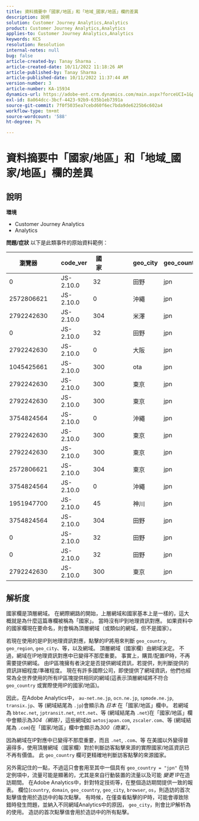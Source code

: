 ```yaml
---
title: 資料摘要中「國家/地區」和「地域_國家/地區」欄的差異
description: 說明
solution: Customer Journey Analytics,Analytics
product: Customer Journey Analytics,Analytics
applies-to: Customer Journey Analytics,Analytics
keywords: KCS
resolution: Resolution
internal-notes: null
bug: false
article-created-by: Tanay Sharma .
article-created-date: 10/11/2022 11:18:26 AM
article-published-by: Tanay Sharma .
article-published-date: 10/11/2022 11:37:44 AM
version-number: 3
article-number: KA-15934
dynamics-url: https://adobe-ent.crm.dynamics.com/main.aspx?forceUCI=1&pagetype=entityrecord&etn=knowledgearticle&id=49eac867-5649-ed11-bba2-0022480868ff
exl-id: 8a064dcc-3bcf-4423-92b9-635b1eb7391a
source-git-commit: 7f0f5035ea7cebd60f6ec7bda9de6225b6c602a4
workflow-type: tm+mt
source-wordcount: '588'
ht-degree: 7%

---
```


# 資料摘要中「國家/地區」和「地域_國家/地區」欄的差異

## 說明

<b>環境</b>
- Customer Journey Analytics
- Analytics



<b>問題/症狀</b>
以下是此類事件的原始資料範例：


| 瀏覽器 |   | code_ver | 國家 |   |   |   | geo_city | geo_country |   |   |   |   |
| --- | --- | --- | --- | --- | --- | --- | --- | --- | --- | --- | --- | --- |
| 0 |   | JS-2.10.0 | 32 |   |   |   | 田野 | jpn |   |   |   |   |
| 2572806621 |   | JS-2.10.0 | 0 |   |   |   | 沖繩 | jpn |   |   |   |   |
| 2792242630 |   | JS-2.10.0 | 304 |   |   |   | 米澤 | jpn |   |   |   |   |
| 0 |   | JS-2.10.0 | 32 |   |   |   | 田野 | jpn |   |   |   |   |
| 2792242630 |   | JS-2.10.0 | 0 |   |   |   | 大阪 | jpn |   |   |   |   |
| 1045425661 |   | JS-2.10.0 | 300 |   |   |   | ota | jpn |   |   |   |   |
| 2792242630 |   | JS-2.10.0 | 300 |   |   |   | 東京 | jpn |   |   |   |   |
| 2792242630 |   | JS-2.10.0 | 300 |   |   |   | 東京 | jpn |   |   |   |   |
| 3754824564 |   | JS-2.10.0 | 0 |   |   |   | 沖繩 | jpn |   |   |   |   |
| 2792242630 |   | JS-2.10.0 | 300 |   |   |   | 東京 | jpn |   |   |   |   |
| 2792242630 |   | JS-2.10.0 | 300 |   |   |   | 東京 | jpn |   |   |   |   |
| 2572806621 |   | JS-2.10.0 | 304 |   |   |   | 東京 | jpn |   |   |   |   |
| 3754824564 |   | JS-2.10.0 | 0 |   |   |   | 沖繩 | jpn |   |   |   |   |
| 1951947700 |   | JS-2.10.0 | 45 |   |   |   | 神川 | jpn |   |   |   |   |
| 3754824564 |   | JS-2.10.0 | 304 |   |   |   | 田野 | jpn |   |   |   |   |
| 0 |   | JS-2.10.0 | 32 |   |   |   | 田野 | jpn |   |   |   |   |
| 0 |   | JS-2.10.0 | 32 |   |   |   | 田野 | jpn |   |   |   |   |
| 2792242630 |   | JS-2.10.0 | 300 |   |   |   | 東京 | jpn |   |   |   |   |





## 解析度


國家欄是頂層網域。 在網際網路的開始，上層網域和國家基本上是一樣的，這大概就是為什麼這篇專欄被稱為「國家」。 當時沒有IP到地理資訊對應。 如果資料中的國家欄現在要命名，則會稱為頂層網域（或類似的網域，但不是國家）。

若現在使用的是IP到地理資訊對應，點擊的IP將用來判斷 `geo_country`, `geo_region`, `geo_city`、等，以及網域。 頂層網域（國家欄）由網域決定。 不過，網域在IP地理資訊對應中已變得不那麼重要。
事實上，購買/配置IP時，不再需要提供網域。 由IP區塊擁有者決定是否提供網域資訊，若提供，則判斷提供的資訊詳細程度/準確程度。 現在有許多國際公司，即使提供了網域資訊，他們也經常為全世界使用的所有IP區塊提供相同的網域(這表示頂層網域將不符合 `geo_country` 或實際使用IP的國家/地區)。

因此，在Adobe Analytics中， `au-net.ne.jp`, `ocn.ne.jp`, `spmode.ne.jp`, `transix.jp`、等 (網域結尾為 `.jp`)會顯示為 *日本* 在「國家/地區」欄中。 若網域為 `bbtec.net`, `jptransit.net`, `ntt.net`、等 (網域結尾為 `.net`)在「國家/地區」欄中會顯示為*304（網路）*，這些網域如 `aetosjapan.com`, `zscaler.com`、等 (網域結尾為 `.com`)在「國家/地區」欄中會顯示為*300（商業）*。

因為網域在IP對應中已變得不那麼重要，而且 `.net`, `.com`、等 在美國以外變得普遍得多，使用頂層網域（國家欄）對於判斷訪客點擊來源的實際國家/地區資訊已不再有價值。 此 `geo_country` 欄可更精確地判斷訪客點擊的來源國家。

另外需記住的一點，不過這只會套用至其中一個具有 `geo_country = "jpn"` 在特定例項中，流量可能是顯著的，尤其是來自行動裝置的流量以及可能 *變更* IP在造訪期間。 在Adobe Analytics中，針對特定技術等，在整個造訪期間提供一致的報表。 欄位(`country`, `domain`, `geo_country`, `geo_city`, `browser`, `os`，則造訪的首次點擊值會用於造訪中的每次點擊。 有時候，在僅查看點擊的IP時，可能會導致除錯時發生問題，並納入不同網域Analytics中的原因， `geo_city`，則會比IP解析為的使用。 造訪的首次點擊值會用於造訪中的所有點擊。
